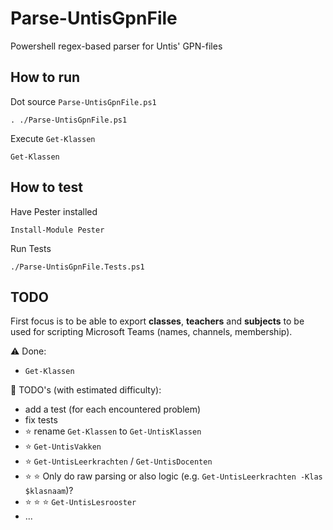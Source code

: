 # Parse-UntisGpnFile
Powershell regex-based parser for Untis' GPN-files

## How to run
Dot source `Parse-UntisGpnFile.ps1`

    . ./Parse-UntisGpnFile.ps1

Execute `Get-Klassen`

    Get-Klassen

## How to test
Have Pester installed

    Install-Module Pester

Run Tests

    ./Parse-UntisGpnFile.Tests.ps1


## TODO
First focus is to be able to export **classes**, **teachers** and **subjects**
to be used for scripting Microsoft Teams (names, channels, membership).

:warning: Done:
- `Get-Klassen`

:construction: TODO's (with estimated difficulty):

- add a test (for each encountered problem)
- fix tests
- :star: rename `Get-Klassen` to `Get-UntisKlassen`
- :star: `Get-UntisVakken`
- :star: `Get-UntisLeerkrachten` / `Get-UntisDocenten`
- :star: :star: Only do raw parsing or also logic (e.g. `Get-UntisLeerkrachten -Klas $klasnaam`)?
- :star: :star: :star: `Get-UntisLesrooster`
- ...
